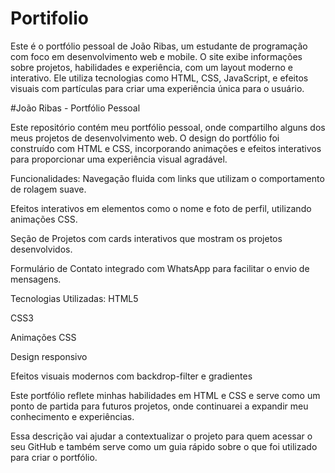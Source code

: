 # Portifolio
Este é o portfólio pessoal de João Ribas, um estudante de programação com foco em desenvolvimento web e mobile. O site exibe informações sobre projetos, habilidades e experiência, com um layout moderno e interativo. Ele utiliza tecnologias como HTML, CSS, JavaScript, e efeitos visuais com partículas para criar uma experiência única para o usuário.

#João Ribas - Portfólio Pessoal

Este repositório contém meu portfólio pessoal, onde compartilho alguns dos meus projetos de desenvolvimento web. O design do portfólio foi construído com HTML e CSS, incorporando animações e efeitos interativos para proporcionar uma experiência visual agradável.

Funcionalidades:
Navegação fluida com links que utilizam o comportamento de rolagem suave.

Efeitos interativos em elementos como o nome e foto de perfil, utilizando animações CSS.

Seção de Projetos com cards interativos que mostram os projetos desenvolvidos.

Formulário de Contato integrado com WhatsApp para facilitar o envio de mensagens.

Tecnologias Utilizadas:
HTML5

CSS3

Animações CSS

Design responsivo

Efeitos visuais modernos com backdrop-filter e gradientes

Este portfólio reflete minhas habilidades em HTML e CSS e serve como um ponto de partida para futuros projetos, onde continuarei a expandir meu conhecimento e experiências.

Essa descrição vai ajudar a contextualizar o projeto para quem acessar o seu GitHub e também serve como um guia rápido sobre o que foi utilizado para criar o portfólio.
